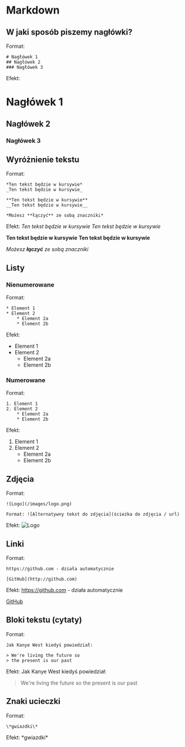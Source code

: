 # Markdown

## W jaki sposób piszemy nagłówki?

Format:
```
# Nagłówek 1
## Nagłówek 2
### Nagłówek 3
```

Efekt:
# Nagłówek 1
## Nagłówek 2
### Nagłówek 3

## Wyróżnienie tekstu

Format:
```
*Ten tekst będzie w kursywie*
_Ten tekst będzie w kursywie_

**Ten tekst będzie w kursywie**
__Ten tekst będzie w kursywie__

*Możesz **łączyć** ze sobą znaczniki*
```

Efekt:
*Ten tekst będzie w kursywie*
_Ten tekst będzie w kursywie_

**Ten tekst będzie w kursywie**
__Ten tekst będzie w kursywie__

*Możesz **łączyć** ze sobą znaczniki*

## Listy

### Nienumerowane

Format:
```
* Element 1
* Element 2
    * Element 2a
    * Element 2b
```

Efekt:
* Element 1
* Element 2
    * Element 2a
    * Element 2b

### Numerowane

Format:
```
1. Element 1
2. Element 2
    * Element 2a
    * Element 2b
```

Efekt:
1. Element 1
2. Element 2
    * Element 2a
    * Element 2b

## Zdjęcia

Format:
```
![Logo](/images/logo.png)

Format: ![Alternatywny tekst do zdjęcia](ścieżka do zdjęcia / url)
```

Efekt:
![Logo](https://th.bing.com/th/id/R.fb292e90042811a5805ab3fb9981ab3d?rik=%2bOPW16EzWfWjzg&pid=ImgRaw&r=0)

## Linki

Format:
```
https://github.com - działa automatycznie

[GitHub](http://github.com)
```

Efekt:
https://github.com - działa automatycznie

[GitHub](http://github.com)

## Bloki tekstu (cytaty)

Format:
```
Jak Kanye West kiedyś powiedział:

> We're living the future so
> the present is our past
```

Efekt:
Jak Kanye West kiedyś powiedział:

> We're living the future so
> the present is our past

## Znaki ucieczki

Format:
```
\*gwiazdki\*
```

Efekt:
\*gwiazdki\*